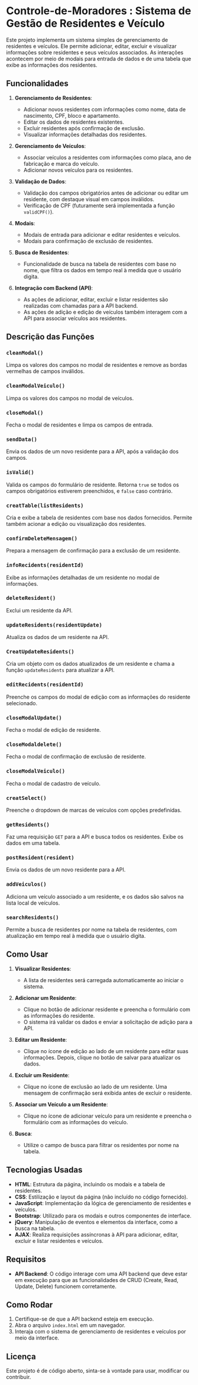 # Controle-de-Moradores : Sistema de Gestão de Residentes e Veículo

Este projeto implementa um sistema simples de gerenciamento de residentes e veículos. Ele permite adicionar, editar, excluir e visualizar informações sobre residentes e seus veículos associados. As interações acontecem por meio de modais para entrada de dados e de uma tabela que exibe as informações dos residentes.

## Funcionalidades

1. **Gerenciamento de Residentes**:
   - Adicionar novos residentes com informações como nome, data de nascimento, CPF, bloco e apartamento.
   - Editar os dados de residentes existentes.
   - Excluir residentes após confirmação de exclusão.
   - Visualizar informações detalhadas dos residentes.

2. **Gerenciamento de Veículos**:
   - Associar veículos a residentes com informações como placa, ano de fabricação e marca do veículo.
   - Adicionar novos veículos para os residentes.

3. **Validação de Dados**:
   - Validação dos campos obrigatórios antes de adicionar ou editar um residente, com destaque visual em campos inválidos.
   - Verificação de CPF (futuramente será implementada a função `validCPF()`).

4. **Modais**:
   - Modais de entrada para adicionar e editar residentes e veículos.
   - Modais para confirmação de exclusão de residentes.

5. **Busca de Residentes**:
   - Funcionalidade de busca na tabela de residentes com base no nome, que filtra os dados em tempo real à medida que o usuário digita.

6. **Integração com Backend (API)**:
   - As ações de adicionar, editar, excluir e listar residentes são realizadas com chamadas para a API backend.
   - As ações de adição e edição de veículos também interagem com a API para associar veículos aos residentes.

## Descrição das Funções

### `cleanModal()`
Limpa os valores dos campos no modal de residentes e remove as bordas vermelhas de campos inválidos.

### `cleanModalVeiculo()`
Limpa os valores dos campos no modal de veículos.

### `closeModal()`
Fecha o modal de residentes e limpa os campos de entrada.

### `sendData()`
Envia os dados de um novo residente para a API, após a validação dos campos.

### `isValid()`
Valida os campos do formulário de residente. Retorna `true` se todos os campos obrigatórios estiverem preenchidos, e `false` caso contrário.

### `creatTable(listResidents)`
Cria e exibe a tabela de residentes com base nos dados fornecidos. Permite também acionar a edição ou visualização dos residentes.

### `confirmDeleteMensagem()`
Prepara a mensagem de confirmação para a exclusão de um residente.

### `infoRecidents(residentId)`
Exibe as informações detalhadas de um residente no modal de informações.

### `deleteResident()`
Exclui um residente da API.

### `updateResidents(residentUpdate)`
Atualiza os dados de um residente na API.

### `CreatUpdateResidents()`
Cria um objeto com os dados atualizados de um residente e chama a função `updateResidents` para atualizar a API.

### `editRecidents(residentId)`
Preenche os campos do modal de edição com as informações do residente selecionado.

### `closeModalUpdate()`
Fecha o modal de edição de residente.

### `closeModaldelete()`
Fecha o modal de confirmação de exclusão de residente.

### `closeModalVeiculo()`
Fecha o modal de cadastro de veículo.

### `creatSelect()`
Preenche o dropdown de marcas de veículos com opções predefinidas.

### `getResidents()`
Faz uma requisição `GET` para a API e busca todos os residentes. Exibe os dados em uma tabela.

### `postResident(resident)`
Envia os dados de um novo residente para a API.

### `addVeiculos()`
Adiciona um veículo associado a um residente, e os dados são salvos na lista local de veículos.

### `searchResidents()`
Permite a busca de residentes por nome na tabela de residentes, com atualização em tempo real à medida que o usuário digita.

## Como Usar

1. **Visualizar Residentes**:
   - A lista de residentes será carregada automaticamente ao iniciar o sistema.

2. **Adicionar um Residente**:
   - Clique no botão de adicionar residente e preencha o formulário com as informações do residente.
   - O sistema irá validar os dados e enviar a solicitação de adição para a API.

3. **Editar um Residente**:
   - Clique no ícone de edição ao lado de um residente para editar suas informações. Depois, clique no botão de salvar para atualizar os dados.

4. **Excluir um Residente**:
   - Clique no ícone de exclusão ao lado de um residente. Uma mensagem de confirmação será exibida antes de excluir o residente.

5. **Associar um Veículo a um Residente**:
   - Clique no ícone de adicionar veículo para um residente e preencha o formulário com as informações do veículo.

6. **Busca**:
   - Utilize o campo de busca para filtrar os residentes por nome na tabela.

## Tecnologias Usadas

- **HTML**: Estrutura da página, incluindo os modais e a tabela de residentes.
- **CSS**: Estilização e layout da página (não incluído no código fornecido).
- **JavaScript**: Implementação da lógica de gerenciamento de residentes e veículos.
- **Bootstrap**: Utilizado para os modais e outros componentes de interface.
- **jQuery**: Manipulação de eventos e elementos da interface, como a busca na tabela.
- **AJAX**: Realiza requisições assíncronas à API para adicionar, editar, excluir e listar residentes e veículos.

## Requisitos

- **API Backend**: O código interage com uma API backend que deve estar em execução para que as funcionalidades de CRUD (Create, Read, Update, Delete) funcionem corretamente.

## Como Rodar

1. Certifique-se de que a API backend esteja em execução.
2. Abra o arquivo `index.html` em um navegador.
3. Interaja com o sistema de gerenciamento de residentes e veículos por meio da interface.

## Licença

Este projeto é de código aberto, sinta-se à vontade para usar, modificar ou contribuir.
